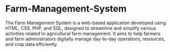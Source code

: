 # Farm-Management-System
The Farm Management System is a web-based application developed using HTML, CSS, PHP, and SQL, designed to streamline and simplify various activities related to agricultural farm management. It aims to help farmers and farm administrators digitally manage day-to-day operations, resources, and crop data efficiently.
